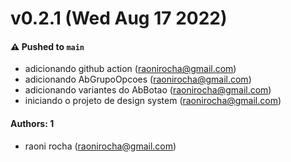 # v0.2.1 (Wed Aug 17 2022)

#### ⚠️ Pushed to `main`

- adicionando github action (raonirocha@gmail.com)
- adicionando AbGrupoOpcoes (raonirocha@gmail.com)
- adicionando variantes do AbBotao (raonirocha@gmail.com)
- iniciando o projeto de design system (raonirocha@gmail.com)

#### Authors: 1

- raoni rocha (raonirocha@gmail.com)
